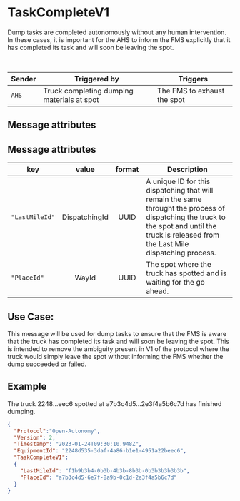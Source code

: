 # TaskCompleteV1

Dump tasks are completed autonomously without any human intervention. In these cases, it is important for the AHS to inform the FMS explicitly that it has completed its task and will soon be leaving the spot.

<br>

|Sender| Triggered by | Triggers |
|---|---|---|
| `AHS`| Truck completing dumping materials at spot | The FMS to exhaust the spot |

## Message attributes

## Message attributes
|key |value |format | Description|
|---|:---:|:---:|---|
|`"LastMileId"`| DispatchingId| UUID| A unique ID for this dispatching that will remain the same throught the process of dispatching the truck to the spot and until the truck is released from the Last Mile dispatching process. |
|`"PlaceId"`| WayId | UUID | The spot where the truck has spotted and is waiting for the go ahead. |


## Use Case:
This message will be used for dump tasks to ensure that the FMS is aware that the truck has completed its task and will soon be leaving the spot. This is intended to remove the ambiguity present in V1 of the protocol where the truck would simply leave the spot without informing the FMS whether the dump succeeded or failed.

## Example
The truck 2248...eec6 spotted at a7b3c4d5...2e3f4a5b6c7d has finished dumping.
```JSON
{
  "Protocol":"Open-Autonomy",
  "Version": 2,
  "Timestamp": "2023-01-24T09:30:10.948Z",
  "EquipmentId": "2248d535-3daf-4a86-b1e1-4951a22beec6",
  "TaskCompleteV1":
  {
    "LastMileId": "f1b9b3b4-0b3b-4b3b-8b3b-0b3b3b3b3b3b",
    "PlaceId": "a7b3c4d5-6e7f-8a9b-0c1d-2e3f4a5b6c7d"
  }
}
```